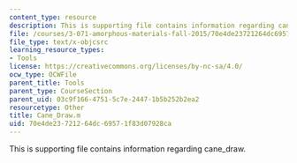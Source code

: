 ```yaml
---
content_type: resource
description: This is supporting file contains information regarding cane_draw.
file: /courses/3-071-amorphous-materials-fall-2015/70e4de23721264dc69571f83d07928ca_Cane_Draw.m
file_type: text/x-objcsrc
learning_resource_types:
- Tools
license: https://creativecommons.org/licenses/by-nc-sa/4.0/
ocw_type: OCWFile
parent_title: Tools
parent_type: CourseSection
parent_uid: 03c9f166-4751-5c7e-2447-1b5b252b2ea2
resourcetype: Other
title: Cane_Draw.m
uid: 70e4de23-7212-64dc-6957-1f83d07928ca
---
```

This is supporting file contains information regarding cane_draw.